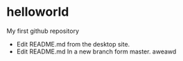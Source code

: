 helloworld
==========

My first github repository

* Edit README.md from the desktop site.
* Edit README.md In a new branch form master.
aweawd
